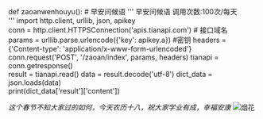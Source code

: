 def zaoanwenhouyu():  # 早安问候语 
    ''' 
    早安问候语 
    调用次数:100次/每天  
    ''' 
    import http.client, urllib, json, apikey  
    conn = http.client.HTTPSConnection('apis.tianapi.com')  # 接口域名  
    params = urllib.parse.urlencode({'key': apikey.a})  #密钥 
    headers = {'Content-type': 'application/x-www-form-urlencoded'} 
    conn.request('POST', '/zaoan/index', params, headers) 
    tianapi = conn.getresponse()  
    result = tianapi.read() 
    data = result.decode('utf-8') 
    dict_data = json.loads(data)  
    print(dict_data['result']['content']) 
  
  _这个春节不知大家过的如何，今天农历十八，祝大家学业有成，幸福安康_
   ![烟花](link "https://ts1.cn.mm.bing.net/th/id/R-C.881f0c2fa5376d5b1d65ef3a45aa8bcc?rik=qhccUvljbBBoaA&riu=http%3a%2f%2fseopic.699pic.com%2fphoto%2f40078%2f7186.jpg_wh1200.jpg&ehk=RRaDiCtaHixkV67NVnhSvYNYNIhBZIO0S5hSEv0XWP4%3d&risl=&pid=ImgRaw&r=0")
